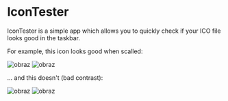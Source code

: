 # IconTester
IconTester is a simple app which allows you to quickly check if your ICO file looks good in the taskbar.

For example, this icon looks good when scalled:

![obraz](https://github.com/bbarte/IconTester/assets/108482179/dbaef003-950b-49fd-b5a0-10e5a0e4cbb5)
![obraz](https://github.com/bbarte/IconTester/assets/108482179/bafcb253-e5c4-49ab-aeaa-0c8a84c132d5)

... and this doesn't (bad contrast):

![obraz](https://github.com/bbarte/IconTester/assets/108482179/0cbb7f4a-2454-4d92-a907-7db68254f251)
![obraz](https://github.com/bbarte/IconTester/assets/108482179/4b57e12d-d7ee-4d1f-86b9-629c9b12257f)
